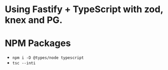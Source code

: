 # Using Fastify + TypeScript with zod, knex and PG.

# NPM Packages

- `npm i -D @types/node typescript`
- `tsc --inti`
